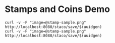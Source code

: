 # Stamps and Coins Demo

```shell
curl -v -F "image=@stamp-sample.png" http://localhost:8080/staco/save/$(uuidgen)
curl -v -F "image=@stamp-sample.png" http://localhost:8080/staco/save/$(uuidgen)
```